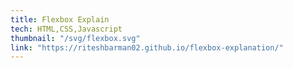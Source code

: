 ```yaml
---
title: Flexbox Explain
tech: HTML,CSS,Javascript
thumbnail: "/svg/flexbox.svg"
link: "https://riteshbarman02.github.io/flexbox-explanation/"
---
```



